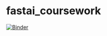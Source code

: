 # fastai_coursework
[![Binder](https://mybinder.org/badge_logo.svg)](https://mybinder.org/v2/gh/ruch798/fastai_coursework/main?urlpath=%2Fvoila%2Frender%2Fbear.ipynb)
